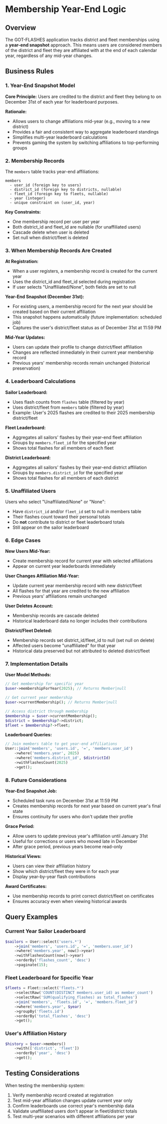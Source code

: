 # Membership Year-End Logic

## Overview

The GOT-FLASHES application tracks district and fleet memberships using a **year-end snapshot** approach. This means users are considered members of the district and fleet they are affiliated with at the end of each calendar year, regardless of any mid-year changes.

## Business Rules

### 1. Year-End Snapshot Model

**Core Principle:** Users are credited to the district and fleet they belong to on December 31st of each year for leaderboard purposes.

**Rationale:**
- Allows users to change affiliations mid-year (e.g., moving to a new district)
- Provides a fair and consistent way to aggregate leaderboard standings
- Simplifies multi-year leaderboard calculations
- Prevents gaming the system by switching affiliations to top-performing groups

### 2. Membership Records

The `members` table tracks year-end affiliations:

```
members
  - user_id (foreign key to users)
  - district_id (foreign key to districts, nullable)
  - fleet_id (foreign key to fleets, nullable)
  - year (integer)
  - unique constraint on (user_id, year)
```

**Key Constraints:**
- One membership record per user per year
- Both district_id and fleet_id are nullable (for unaffiliated users)
- Cascade delete when user is deleted
- Set null when district/fleet is deleted

### 3. When Membership Records Are Created

**At Registration:**
- When a user registers, a membership record is created for the current year
- Uses the district_id and fleet_id selected during registration
- If user selects "Unaffiliated/None", both fields are set to null

**Year-End Snapshot (December 31st):**
- For existing users, a membership record for the next year should be created based on their current affiliation
- This snapshot happens automatically (future implementation: scheduled job)
- Captures the user's district/fleet status as of December 31st at 11:59 PM

**Mid-Year Updates:**
- Users can update their profile to change district/fleet affiliation
- Changes are reflected immediately in their current year membership record
- Previous years' membership records remain unchanged (historical preservation)

### 4. Leaderboard Calculations

**Sailor Leaderboard:**
- Uses flash counts from `flashes` table (filtered by year)
- Uses district/fleet from `members` table (filtered by year)
- Example: User's 2025 flashes are credited to their 2025 membership district/fleet

**Fleet Leaderboard:**
- Aggregates all sailors' flashes by their year-end fleet affiliation
- Groups by `members.fleet_id` for the specified year
- Shows total flashes for all members of each fleet

**District Leaderboard:**
- Aggregates all sailors' flashes by their year-end district affiliation
- Groups by `members.district_id` for the specified year
- Shows total flashes for all members of each district

### 5. Unaffiliated Users

Users who select "Unaffiliated/None" or "None":
- Have `district_id` and/or `fleet_id` set to null in members table
- Their flashes count toward their personal totals
- Do **not** contribute to district or fleet leaderboard totals
- Still appear on the sailor leaderboard

### 6. Edge Cases

**New Users Mid-Year:**
- Create membership record for current year with selected affiliations
- Appear on current year leaderboards immediately

**User Changes Affiliation Mid-Year:**
- Update current year membership record with new district/fleet
- All flashes for that year are credited to the new affiliation
- Previous years' affiliations remain unchanged

**User Deletes Account:**
- Membership records are cascade deleted
- Historical leaderboard data no longer includes their contributions

**District/Fleet Deleted:**
- Membership records set district_id/fleet_id to null (set null on delete)
- Affected users become "unaffiliated" for that year
- Historical data preserved but not attributed to deleted district/fleet

### 7. Implementation Details

**User Model Methods:**
```php
// Get membership for specific year
$user->membershipForYear(2025); // Returns Member|null

// Get current year membership
$user->currentMembership(); // Returns Member|null

// Access district through membership
$membership = $user->currentMembership();
$district = $membership?->district;
$fleet = $membership?->fleet;
```

**Leaderboard Queries:**
```php
// Join members table to get year-end affiliations
User::join('members', 'users.id', '=', 'members.user_id')
    ->where('members.year', 2025)
    ->where('members.district_id', $districtId)
    ->withFlashesCount(2025)
    ->get();
```

### 8. Future Considerations

**Year-End Snapshot Job:**
- Scheduled task runs on December 31st at 11:59 PM
- Creates membership records for next year based on current year's final state
- Ensures continuity for users who don't update their profile

**Grace Period:**
- Allow users to update previous year's affiliation until January 31st
- Useful for corrections or users who moved late in December
- After grace period, previous years become read-only

**Historical Views:**
- Users can view their affiliation history
- Show which district/fleet they were in for each year
- Display year-by-year flash contributions

**Award Certificates:**
- Use membership records to print correct district/fleet on certificates
- Ensures accuracy even when viewing historical awards

## Query Examples

### Current Year Sailor Leaderboard
```php
$sailors = User::select('users.*')
    ->join('members', 'users.id', '=', 'members.user_id')
    ->where('members.year', now()->year)
    ->withFlashesCount(now()->year)
    ->orderBy('flashes_count', 'desc')
    ->paginate(15);
```

### Fleet Leaderboard for Specific Year
```php
$fleets = Fleet::select('fleets.*')
    ->selectRaw('COUNT(DISTINCT members.user_id) as member_count')
    ->selectRaw('SUM(qualifying_flashes) as total_flashes')
    ->join('members', 'fleets.id', '=', 'members.fleet_id')
    ->where('members.year', $year)
    ->groupBy('fleets.id')
    ->orderBy('total_flashes', 'desc')
    ->get();
```

### User's Affiliation History
```php
$history = $user->members()
    ->with(['district', 'fleet'])
    ->orderBy('year', 'desc')
    ->get();
```

## Testing Considerations

When testing the membership system:
1. Verify membership record created at registration
2. Test mid-year affiliation changes update current year only
3. Confirm leaderboards use correct year's membership data
4. Validate unaffiliated users don't appear in fleet/district totals
5. Test multi-year scenarios with different affiliations per year
